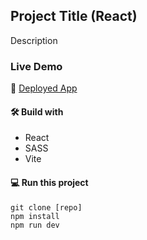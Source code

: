 ## Project Title (React)

Description

### Live Demo

🚀 [Deployed App](https://)

#### 🛠️ Build with

- React
- SASS
- Vite

#### 💻 Run this project

```
git clone [repo]
npm install
npm run dev
```
